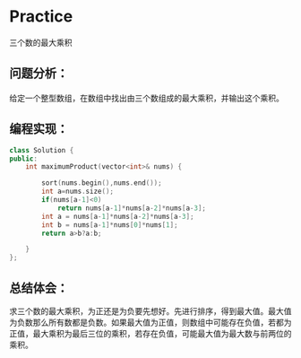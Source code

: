 # Practice
三个数的最大乘积
## 问题分析：
#### 
给定一个整型数组，在数组中找出由三个数组成的最大乘积，并输出这个乘积。
## 编程实现：
```C++
class Solution {
public:
    int maximumProduct(vector<int>& nums) {

        sort(nums.begin(),nums.end());
        int a=nums.size();
        if(nums[a-1]<0)
            return nums[a-1]*nums[a-2]*nums[a-3];
        int a = nums[a-1]*nums[a-2]*nums[a-3];
        int b = nums[a-1]*nums[0]*nums[1];
        return a>b?a:b;

    }
};

```
## 总结体会：
求三个数的最大乘积，为正还是为负要先想好。先进行排序，得到最大值。最大值为负数那么所有数都是负数。如果最大值为正值，则数组中可能存在负值，若都为正值，最大乘积为最后三位的乘积，若存在负值，可能最大值为最大数与前两位的乘积。